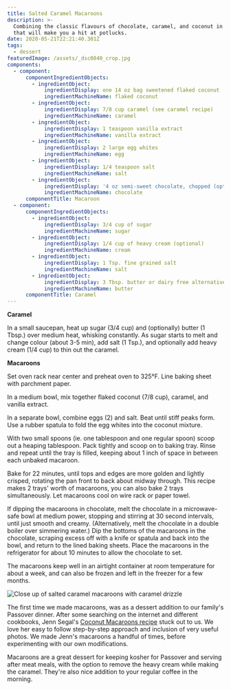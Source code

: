 ```yaml
---
title: Salted Caramel Macaroons
description: >-
  Combining the classic flavours of chocolate, caramel, and coconut in a dessert
  that will make you a hit at potlucks.
date: 2020-05-21T22:21:40.301Z
tags:
  - dessert
featuredImage: /assets/_dsc0840_crop.jpg
components:
  - component:
      componentIngredientObjects:
        - ingredientObject:
            ingredientDisplay: one 14 oz bag sweetened flaked coconut
            ingredientMachineName: flaked coconut
        - ingredientObject:
            ingredientDisplay: 7/8 cup caramel (see caramel recipe)
            ingredientMachineName: caramel
        - ingredientObject:
            ingredientDisplay: 1 teaspoon vanilla extract
            ingredientMachineName: vanilla extract
        - ingredientObject:
            ingredientDisplay: 2 large egg whites
            ingredientMachineName: egg
        - ingredientObject:
            ingredientDisplay: 1/4 teaspoon salt
            ingredientMachineName: salt
        - ingredientObject:
            ingredientDisplay: '4 oz semi-sweet chocolate, chopped (optional)'
            ingredientMachineName: chocolate
      componentTitle: Macaroon
  - component:
      componentIngredientObjects:
        - ingredientObject:
            ingredientDisplay: 3/4 cup of sugar
            ingredientMachineName: sugar
        - ingredientObject:
            ingredientDisplay: 1/4 cup of heavy cream (optional)
            ingredientMachineName: cream
        - ingredientObject:
            ingredientDisplay: 1 Tsp. fine grained salt
            ingredientMachineName: salt
        - ingredientObject:
            ingredientDisplay: 3 Tbsp. butter or dairy free alternative (optional)
            ingredientMachineName: butter
      componentTitle: Caramel
---
```

**Caramel**

In a small saucepan, heat up sugar (3/4 cup) and (optionally) butter (1 Tbsp.) over medium heat, whisking constantly. As sugar starts to melt and change colour (about 3-5 min), add salt (1 Tsp.), and optionally add heavy cream (1/4 cup) to thin out the caramel. 

**Macaroons**

Set oven rack near center and preheat oven to 325°F. Line baking sheet with parchment paper. 

In a medium bowl, mix together flaked coconut (7/8 cup), caramel, and vanilla extract. 

In a separate bowl, combine eggs (2) and salt. Beat until stiff peaks form. Use a rubber spatula to fold the egg whites into the coconut mixture. 

With two small spoons (ie. one tablespoon and one regular spoon) scoop out a heaping tablespoon. Pack tightly and scoop on to baking tray. Rinse and repeat until the tray is filled, keeping about 1 inch of space in between each unbaked macaroon. 

Bake for 22 minutes, until tops and edges are more golden and lightly crisped, rotating the pan front to back about midway through. This recipe makes 2 trays' worth of macaroons, you can also bake 2 trays simultaneously. Let macaroons cool on wire rack or paper towel. 

If dipping the macaroons in chocolate, melt the chocolate in a microwave-safe bowl at medium power, stopping and stirring at 30 second intervals, until just smooth and creamy. (Alternatively, melt the chocolate in a double boiler over simmering water.) Dip the bottoms of the macaroons in the chocolate, scraping excess off with a knife or spatula and back into the bowl, and return to the lined baking sheets. Place the macaroons in the refrigerator for about 10 minutes to allow the chocolate to set. 

The macaroons keep well in an airtight container at room temperature for about a week, and can also be frozen and left in the freezer for a few months. 

![Close up of salted caramel macaroons with caramel drizzle](/assets/_dsc0850_adjust.jpg "salted caramel macaroons with caramel drizzle ")

The first time we made macaroons, was as a dessert addition to our family's Passover dinner. After some searching on the internet and different cookbooks, Jenn Segal's [Coconut Macaroons recipe](https://www.onceuponachef.com/recipes/coconut-macaroons.html) stuck out to us. We love her easy to follow step-by-step approach and inclusion of very useful photos. We made Jenn's macaroons a handful of times, before experimenting with our own modifications. 

Macaroons are a great dessert for keeping kosher for Passover and serving after meat meals, with the option to remove the heavy cream while making the caramel. They're also nice addition to your regular coffee in the morning.
